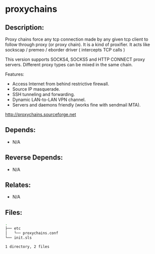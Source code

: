 # proxychains

## Description:

Proxy chains force any tcp connection made by any given tcp client to follow through proxy (or proxy chain). It is a kind of proxifier. It acts like sockscap / premeo / eborder driver ( intercepts TCP calls )

This version supports SOCKS4, SOCKS5 and HTTP CONNECT proxy servers. Different proxy types can be mixed in the same chain.

Features:

 * Access Internet from behind restrictive firewall.
 * Source IP masquerade.
 * SSH tunneling and forwarding.
 * Dynamic LAN-to-LAN VPN channel.
 * Servers and daemons friendly (works fine with sendmail MTA).

http://proxychains.sourceforge.net

## Depends:

  -  N/A

## Reverse Depends:

  -  N/A

## Relates:

  -  N/A

## Files:

```bash
.
├── etc
│   └── proxychains.conf
└── init.sls

1 directory, 2 files
```
